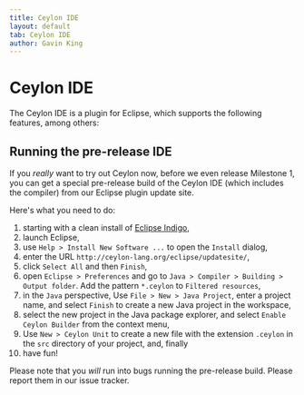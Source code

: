 ```yaml
---
title: Ceylon IDE
layout: default
tab: Ceylon IDE
author: Gavin King
---
```

# Ceylon IDE

The Ceylon IDE is a plugin for Eclipse, which supports the following features,
among others:



## Running the pre-release IDE

If you *really* want to try out Ceylon now, before we even release Milestone 1, 
you can get a special pre-release build of the Ceylon IDE (which includes the
compiler) from our Eclipse plugin update site.

Here's what you need to do:

1. starting with a clean install of [Eclipse Indigo](http://www.eclipse.org/downloads/),
2. launch Eclipse,
3. use `Help > Install New Software ...` to open the `Install` dialog,
4. enter the URL `http://ceylon-lang.org/eclipse/updatesite/`,
5. click `Select All` and then `Finish`,
6. open `Eclipse > Preferences` and go to `Java > Compiler > Building > Output folder`. 
   Add the pattern `*.ceylon` to `Filtered resources`,
7. in the `Java` perspective, Use `File > New > Java Project`, enter a 
   project name, and select `Finish` to create a new Java project in the 
   workspace,
8. select the new project in the Java package explorer, and select 
   `Enable Ceylon Builder` from the context menu,
9. Use `New > Ceylon Unit` to create a new file with the extension 
   `.ceylon` in the `src` directory of your project, and, finally
10. have fun!

Please note that you *will* run into bugs running the pre-release build. Please
report them in our issue tracker.